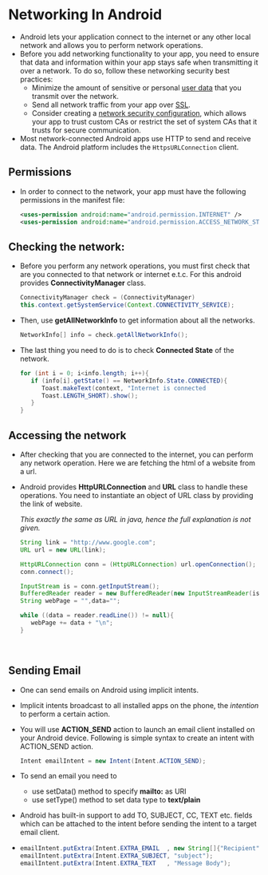 # Networking In Android

- Android lets your application connect to the internet or any other local network and allows you to perform network operations.
- Before you add networking functionality to your app, you need to ensure that data and information within your app stays safe when transmitting it over a network. To do so, follow these networking security best practices:
  - Minimize the amount of sensitive or personal [user data](https://developer.android.com/training/articles/security-tips.html#UserData) that you transmit over the network.
  - Send all network traffic from your app over [SSL](https://developer.android.com/training/articles/security-ssl.html).
  - Consider creating a [network security configuration](https://developer.android.com/training/articles/security-config.html), which allows your app to trust custom CAs or restrict the set of system CAs that it trusts for secure communication.
- Most network-connected Android apps use HTTP to send and receive data. The Android platform includes the `HttpsURLConnection` client.

## Permissions

- In order to connect to the network, your app must have the following permissions in the manifest file:

  ```xml
  <uses-permission android:name="android.permission.INTERNET" />
  <uses-permission android:name="android.permission.ACCESS_NETWORK_STATE" />
  ```

## Checking the network:

- Before you perform any network operations, you must first check that are you connected to that network or internet e.t.c. For this android provides **ConnectivityManager** class. 

  ```java
  ConnectivityManager check = (ConnectivityManager) 
  this.context.getSystemService(Context.CONNECTIVITY_SERVICE);  
  ```

- Then, use **getAllNetworkInfo** to get information about all the networks.

  ```java
  NetworkInfo[] info = check.getAllNetworkInfo();
  ```

- The last thing you need to do is to check **Connected State** of the network.

  ```java
  for (int i = 0; i<info.length; i++){
     if (info[i].getState() == NetworkInfo.State.CONNECTED){
        Toast.makeText(context, "Internet is connected
        Toast.LENGTH_SHORT).show();
     }
  }
  ```




## Accessing the network


- After checking that you are connected to the internet, you can perform any network operation. Here we are fetching the html of a website from a url.

- Android provides **HttpURLConnection** and **URL** class to handle these operations. You need to instantiate an object of URL class by providing the link of website.

  _This exactly the same as URL in java, hence the full explanation is not given._

  ```java
  String link = "http://www.google.com";
  URL url = new URL(link);

  HttpURLConnection conn = (HttpURLConnection) url.openConnection();
  conn.connect();	

  InputStream is = conn.getInputStream();
  BufferedReader reader = new BufferedReader(new InputStreamReader(is, "UTF-8"));
  String webPage = "",data="";

  while ((data = reader.readLine()) != null){
     webPage += data + "\n";
  }
  ```

  ​


## Sending Email

- One can send emails on Android using implicit intents.

- Implicit intents broadcast to all installed apps on the phone, the _intention_ to perform a certain action.

- You will use **ACTION_SEND** action to launch an email client installed on your Android device. Following is simple syntax to create an intent with ACTION_SEND action.

  ```java
  Intent emailIntent = new Intent(Intent.ACTION_SEND);
  ```

- To send an email you need to 

  - use setData() method to specify **mailto:** as URI
  - use setType() method to set data type to **text/plain** 

- Android has built-in support to add TO, SUBJECT, CC, TEXT etc. fields which can be attached to the intent before sending the intent to a target email client. 

- ```java
  emailIntent.putExtra(Intent.EXTRA_EMAIL  , new String[]{"Recipient"});
  emailIntent.putExtra(Intent.EXTRA_SUBJECT, "subject");
  emailIntent.putExtra(Intent.EXTRA_TEXT   , "Message Body");
  ```

  ​